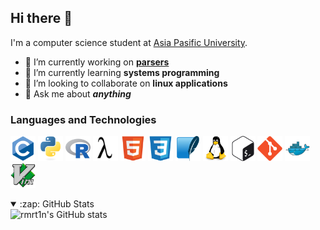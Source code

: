 ## Hi there 👋
I'm a computer science student at [Asia Pasific University](https://wwww.apu.edu.my).
- 🔭 I’m currently working on **[parsers](https://github.com/rmrt1n/parsers)**
- 🌱 I’m currently learning **systems programming**
- 👯 I’m looking to collaborate on **linux applications**
- 💬 Ask me about ***anything***

### Languages and Technologies
<p>
  <img alt="c" height="40" src="icons/c.svg">
  <img alt="python" height="40" src="icons/python.svg">
  <img alt="r" height="40" src="icons/r.svg">
  <img alt="scheme" height="40" src="icons/scheme.svg">
  <img alt="html" height="40" src="icons/html.svg">
  <img alt="css" height="40" src="icons/css.svg">
  <img alt="sqlite" height="40" src="icons/sqlite.svg">
  <img alt="linux" height="40" src="icons/linux.svg">
  <img alt="bash" height="40" src="icons/bash.svg">
  <img  alt="git" height="40" src="icons/git.svg">
  <img alt="docker" height="40" src="icons/docker.svg">
  <img alt="vim" height="40" src="icons/vim.svg">
</p>
<details open>
  <summary>:zap: GitHub Stats</summary>
  <img alt="rmrt1n's GitHub stats" src="https://github-readme-stats.vercel.app/api?username=rmrt1n&show_icons=true&disable_animations=true">
</details>
<!--
**rmrt1n/rmrt1n** is a ✨ _special_ ✨ repository because its `README.md` (this file) appears on your GitHub profile.

Here are some ideas to get you started:

- 🔭 I’m currently working on ...
- 🌱 I’m currently learning ...
- 👯 I’m looking to collaborate on ...
- 🤔 I’m looking for help with ...
- 💬 Ask me about ...
- 📫 How to reach me: ...
- 😄 Pronouns: ...
- ⚡ Fun fact: ...
-->
